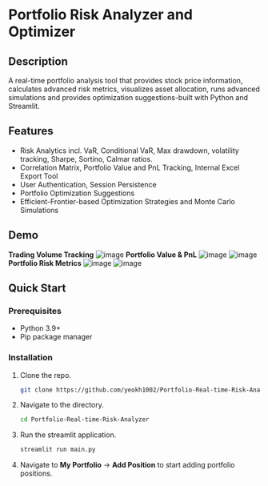 # Portfolio Risk Analyzer and Optimizer

## Description

A real-time portfolio analysis tool that provides stock price information, calculates advanced risk metrics, visualizes asset allocation, runs advanced simulations and provides optimization suggestions-built with Python and Streamlit.

## Features

- Risk Analytics incl. VaR, Conditional VaR, Max drawdown, volatility tracking, Sharpe, Sortino, Calmar ratios.
- Correlation Matrix, Portfolio Value and PnL Tracking, Internal Excel Export Tool
- User Authentication, Session Persistence
- Portfolio Optimization Suggestions
- Efficient-Frontier-based Optimization Strategies and Monte Carlo Simulations

## Demo
**Trading Volume Tracking**
![image](https://github.com/user-attachments/assets/fe5320f3-6da5-4930-a19d-b634e7dba7ca)
**Portfolio Value & PnL**
![image](https://github.com/user-attachments/assets/1f9747a4-91e2-4fe1-8880-787b30209e2c)
![image](https://github.com/user-attachments/assets/fca3c9ab-175d-40ae-851b-b9f8e790ab60)
**Portfolio Risk Metrics**
![image](https://github.com/user-attachments/assets/e47fab28-7fef-4d61-8b81-3128dbfae492)
![image](https://github.com/user-attachments/assets/9eb8f43d-eb62-4b2f-b565-59f66d6fa7eb)

## Quick Start

### Prerequisites
- Python 3.9+
- Pip package manager

### Installation
1. Clone the repo.
   ```bash
   git clone https://github.com/yeokh1002/Portfolio-Real-time-Risk-Analyzer.git
2. Navigate to the directory.
   ```bash
   cd Portfolio-Real-time-Risk-Analyzer
3. Run the streamlit application.
   ```bash
   streamlit run main.py
4. Navigate to **My Portfolio** -> **Add Position** to start adding portfolio positions.

